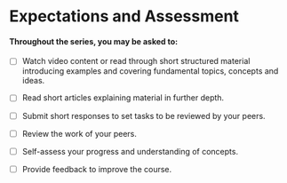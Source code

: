 # Expectations and Assessment

#### Throughout the series, you may be asked to:

* [ ] Watch video content or read through short structured material introducing examples and covering fundamental topics, concepts and ideas.
* [ ] Read short articles explaining material in further depth.
* [ ] Submit short responses to set tasks to be reviewed by your peers.
* [ ] Review the work of your peers.
* [ ] Self-assess your progress and understanding of concepts.
* [ ] Provide feedback to improve the course.

